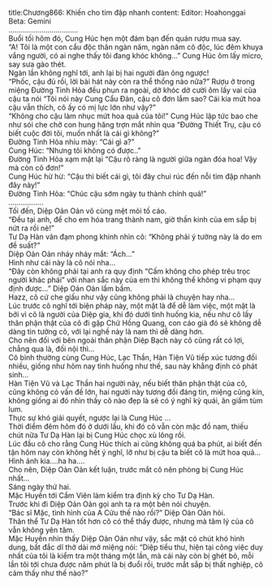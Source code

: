 title:Chương866: Khiến cho tim đập nhanh
content:
Editor: Hoahonggai<br>Beta: Gemini<br>…………………………….<br>Buổi tối hôm đó, Cung Húc hẹn một đám bạn đến quán rượu mua say.<br>“A! Tôi là một con cẩu độc thân ngàn năm, ngàn năm cô độc, lúc đêm khuya vắng người, có ai nghe thấy tôi đang khóc không…” Cung Húc ôm lấy micro, say sưa gào thét.<br>Ngàn lần không nghĩ tới, anh lại bị hai người đàn ông ngược!<br>“Phốc, cậu đủ rồi, lời bài hát này còn ra thể thống nào nữa?” Rượu ở trong miệng Đường Tinh Hỏa đều phun ra ngoài, dở khóc dở cười ôm lấy vai của cậu ta nói “Tôi nói này Cung Cẩu Đản, cậu cô đơn lắm sao? Cái kia mứt hoa cậu vẫn thích, cô ấy có mị lực lớn như vậy?”<br>“Không cho cậu làm nhục mứt hoa quả của tôi!” Cung Húc lập tức bao che như sói che chở con hung hăng trợn mắt nhìn qua “Đường Thiết Trụ, cậu có biết cuộc đời tôi, muốn nhất là cái gì không?”<br>Đường Tinh Hỏa nhíu mày: “Cái gì a?”<br>Cung Húc: “Nhưng tôi không có được..”<br>Đường Tinh Hỏa xạm mặt lại “Cậu rõ ràng là người giữa ngàn đóa hoa! Vậy mà còn cô đơn!”<br>Cung Húc hừ hừ: “Cậu thì biết cái gì, tôi đây chui rúc đến nỗi tim đập nhanh đây này!”<br>Đường Tinh Hỏa: “Chúc cậu sớm ngày tu thành chính quả!”<br>……………..<br>Tối đến, Diệp Oản Oản vô cùng mệt mỏi tố cáo.<br>“Đều tại anh, để cho em hóa trang thành nam, giờ thần kinh của em sắp bị nứt ra rồi nè!”<br>Tư Dạ Hàn vân đạm phong khinh nhìn cô: “Không phải ý tưởng này là do em đề suất?”<br>Diệp Oản Oản nháy nháy mắt: “Ách…”<br>Hình như cái này là cô nói nha…<br>“Đây còn không phải tại anh ra quy định “Cấm không cho phép trêu trọc người khác phái” với nhan sắc này của em thì không thể không vi phạm quy định được…” Diệp Oản Oản lầm bầm.<br>Hazz, cô cứ che giấu như vậy cũng không phải là chuyện hay nha…<br>Lúc trước cô nghĩ tới biện pháp này, một mặt là để dễ làm việc, một mặt là bởi vì cô là người của Diệp gia, khi đó dưới tình huống kia, nếu như cô lấy thân phận thật của cô đi gặp Chử Hồng Quang, con cáo già đó sẽ không dễ dàng tin tưởng cô, với lại nghề này là nam thì dễ dàng hơn.<br>Cho nên đối với bên ngoài thân phận Diệp Bạch này cô cũng rất có lợi, chẳng qua là, đối nội thì…<br>Cô bình thường cùng Cung Húc, Lạc Thần, Hàn Tiện Vũ tiếp xúc tương đối nhiều, giống như hôm nay tình huống như thế, sau này khẳng định có phát sinh…<br>Hàn Tiện Vũ và Lạc Thần hai người này, nếu biết thân phận thật của cô, cũng không có vấn đề lớn, hai người này tương đối đáng tin, miệng cũng kín, không giống ai đó nhìn thấy cô nào đẹp là sẽ có ý nghĩ kỳ quái, ăn giấm tùm lum.<br>Thực sự khó giải quyết, ngược lại là Cung Húc …<br>Thời điểm đêm hôm đó ở dưới lầu, khi đó cô vẫn còn mặc đồ nam, thiếu chút nữa Tư Dạ Hàn lại bị Cung Húc chọc xù lông rồi.<br>Lúc đầu cô cho rằng Cung Húc thích ai cũng không quá ba phút, ai biết đến tận hôm nay còn không hết ý nghĩ, lỡ như bị cậu ta biết cô là mứt hoa quả…<br>Hình ảnh kia….ha ha….<br>Cho nên, Diệp Oản Oản kết luận, trước mắt cô nên phòng bị Cung Húc nhất…<br>Sáng ngày thứ hai.<br>Mặc Huyền tới Cẩm Viên làm kiểm tra định kỳ cho Tư Dạ Hàn.<br>Trước khi đi Diệp Oản Oản gọi anh ta ra một bên nói chuyện.<br>“Bác sĩ Mặc, tình hình của A Cửu thế nào rồi?” Diệp Oản Oản hỏi.<br>Thân thể Tư Dạ Hàn tốt hơn cô có thể thấy được, nhưng mà tâm lý của cô vẫn không yên tâm.<br>Mặc Huyền nhìn thấy Diệp Oản Oản như vậy, sắc mặt có chút khó hình dung, bất đắc dĩ thở dài mở miệng nói: “Diệp tiểu thư, hiện tại công việc duy nhất của tôi là kiểm tra một tháng một lần, mà cái này còn bị ghét bỏ, mỗi lần tôi tới chưa được năm phút là bị đuổi rồi, trước mắt sắp bị thất nghiệp, cô cảm thấy như thế nào?”